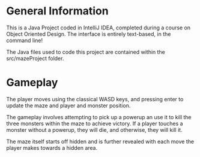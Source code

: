 # General Information

This is a Java Project coded in IntelliJ IDEA, completed during a course on Object Oriented Design. The interface is entirely text-based, in the command line!

The Java files used to code this project are contained within the src/mazeProject folder.


# Gameplay

The player moves using the classical WASD keys, and pressing enter to update the maze and player and monster position.

The gameplay involves attempting to pick up a powerup an use it to kill the three monsters within the maze to achieve victory. If a player touches a monster without a powerup, they will die, and otherwise, they will kill it.

The maze itself starts off hidden and is further revealed with each move the player makes towards a hidden area.
